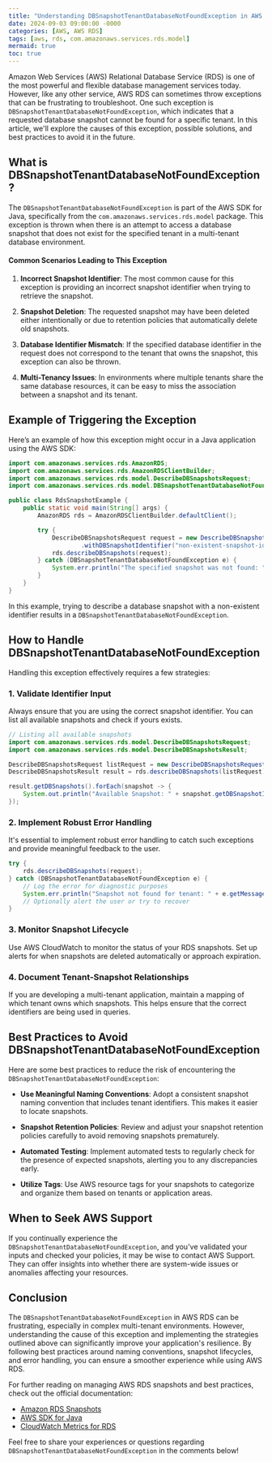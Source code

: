 ```yaml
---
title: "Understanding DBSnapshotTenantDatabaseNotFoundException in AWS RDS: Causes, Solutions, and Best Practices"
date: 2024-09-03 09:00:00 -0000
categories: [AWS, AWS RDS]
tags: [aws, rds, com.amazonaws.services.rds.model]
mermaid: true
toc: true
---
```



Amazon Web Services (AWS) Relational Database Service (RDS) is one of the most powerful and flexible database management services today. However, like any other service, AWS RDS can sometimes throw exceptions that can be frustrating to troubleshoot. One such exception is `DBSnapshotTenantDatabaseNotFoundException`, which indicates that a requested database snapshot cannot be found for a specific tenant. In this article, we'll explore the causes of this exception, possible solutions, and best practices to avoid it in the future.

## What is DBSnapshotTenantDatabaseNotFoundException?

The `DBSnapshotTenantDatabaseNotFoundException` is part of the AWS SDK for Java, specifically from the `com.amazonaws.services.rds.model` package. This exception is thrown when there is an attempt to access a database snapshot that does not exist for the specified tenant in a multi-tenant database environment.

#### Common Scenarios Leading to This Exception

1. **Incorrect Snapshot Identifier**: The most common cause for this exception is providing an incorrect snapshot identifier when trying to retrieve the snapshot.
   
2. **Snapshot Deletion**: The requested snapshot may have been deleted either intentionally or due to retention policies that automatically delete old snapshots.

3. **Database Identifier Mismatch**: If the specified database identifier in the request does not correspond to the tenant that owns the snapshot, this exception can also be thrown.

4. **Multi-Tenancy Issues**: In environments where multiple tenants share the same database resources, it can be easy to miss the association between a snapshot and its tenant.

## Example of Triggering the Exception

Here’s an example of how this exception might occur in a Java application using the AWS SDK:

```java
import com.amazonaws.services.rds.AmazonRDS;
import com.amazonaws.services.rds.AmazonRDSClientBuilder;
import com.amazonaws.services.rds.model.DescribeDBSnapshotsRequest;
import com.amazonaws.services.rds.model.DBSnapshotTenantDatabaseNotFoundException;

public class RdsSnapshotExample {
    public static void main(String[] args) {
        AmazonRDS rds = AmazonRDSClientBuilder.defaultClient();

        try {
            DescribeDBSnapshotsRequest request = new DescribeDBSnapshotsRequest()
                    .withDBSnapshotIdentifier("non-existent-snapshot-id");
            rds.describeDBSnapshots(request);
        } catch (DBSnapshotTenantDatabaseNotFoundException e) {
            System.err.println("The specified snapshot was not found: " + e.getMessage());
        }
    }
}
```

In this example, trying to describe a database snapshot with a non-existent identifier results in a `DBSnapshotTenantDatabaseNotFoundException`.

## How to Handle DBSnapshotTenantDatabaseNotFoundException

Handling this exception effectively requires a few strategies:

### 1. Validate Identifier Input

Always ensure that you are using the correct snapshot identifier. You can list all available snapshots and check if yours exists.

```java
// Listing all available snapshots
import com.amazonaws.services.rds.model.DescribeDBSnapshotsRequest;
import com.amazonaws.services.rds.model.DescribeDBSnapshotsResult;

DescribeDBSnapshotsRequest listRequest = new DescribeDBSnapshotsRequest();
DescribeDBSnapshotsResult result = rds.describeDBSnapshots(listRequest);

result.getDBSnapshots().forEach(snapshot -> {
    System.out.println("Available Snapshot: " + snapshot.getDBSnapshotIdentifier());
});
```

### 2. Implement Robust Error Handling

It's essential to implement robust error handling to catch such exceptions and provide meaningful feedback to the user.

```java
try {
    rds.describeDBSnapshots(request);
} catch (DBSnapshotTenantDatabaseNotFoundException e) {
    // Log the error for diagnostic purposes
    System.err.println("Snapshot not found for tenant: " + e.getMessage());
    // Optionally alert the user or try to recover
}
```

### 3. Monitor Snapshot Lifecycle

Use AWS CloudWatch to monitor the status of your RDS snapshots. Set up alerts for when snapshots are deleted automatically or approach expiration.

### 4. Document Tenant-Snapshot Relationships

If you are developing a multi-tenant application, maintain a mapping of which tenant owns which snapshots. This helps ensure that the correct identifiers are being used in queries.

## Best Practices to Avoid DBSnapshotTenantDatabaseNotFoundException

Here are some best practices to reduce the risk of encountering the `DBSnapshotTenantDatabaseNotFoundException`:

- **Use Meaningful Naming Conventions**: Adopt a consistent snapshot naming convention that includes tenant identifiers. This makes it easier to locate snapshots.

- **Snapshot Retention Policies**: Review and adjust your snapshot retention policies carefully to avoid removing snapshots prematurely.

- **Automated Testing**: Implement automated tests to regularly check for the presence of expected snapshots, alerting you to any discrepancies early.

- **Utilize Tags**: Use AWS resource tags for your snapshots to categorize and organize them based on tenants or application areas.

## When to Seek AWS Support

If you continually experience the `DBSnapshotTenantDatabaseNotFoundException`, and you've validated your inputs and checked your policies, it may be wise to contact AWS Support. They can offer insights into whether there are system-wide issues or anomalies affecting your resources.

## Conclusion

The `DBSnapshotTenantDatabaseNotFoundException` in AWS RDS can be frustrating, especially in complex multi-tenant environments. However, understanding the cause of this exception and implementing the strategies outlined above can significantly improve your application's resilience. By following best practices around naming conventions, snapshot lifecycles, and error handling, you can ensure a smoother experience while using AWS RDS.

For further reading on managing AWS RDS snapshots and best practices, check out the official documentation:
- [Amazon RDS Snapshots](https://docs.aws.amazon.com/AmazonRDS/latest/UserGuide/USER_Snapshots.html)
- [AWS SDK for Java](https://aws.amazon.com/sdk-for-java/)
- [CloudWatch Metrics for RDS](https://docs.aws.amazon.com/AmazonRDS/latest/UserGuide/MonitoringOverview.html)

Feel free to share your experiences or questions regarding `DBSnapshotTenantDatabaseNotFoundException` in the comments below!